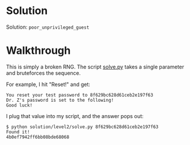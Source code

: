 # Solution

Solution: `poor_unprivileged_guest`

# Walkthrough

This is simply a broken RNG. The script [solve.py](solve.py) takes a single
parameter and bruteforces the sequence.

For example, I hit "Reset!" and get:

```
You reset your test password to 8f629bc628d61ceb2e197f63
Dr. Z's password is set to the following!
Good luck!
```

I plug that value into my script, and the answer pops out:

```
$ python solution/level2/solve.py 8f629bc628d61ceb2e197f63
Found it!
4b0ef7942ff6bb08bde68068
```
